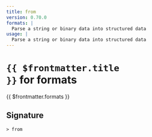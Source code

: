 ```yaml
---
title: from
version: 0.70.0
formats: |
  Parse a string or binary data into structured data
usage: |
  Parse a string or binary data into structured data
---
```


# <code>{{ $frontmatter.title }}</code> for formats

<div class='command-title'>{{ $frontmatter.formats }}</div>

## Signature

```> from ```
